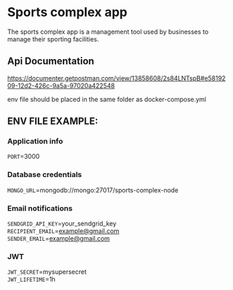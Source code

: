# Sports complex app
The sports complex app is a management tool used by businesses to manage their sporting facilities.

## Api Documentation
https://documenter.getpostman.com/view/13858608/2s84LNTspB#e5819209-12d2-426c-9a5a-97020a422548

env file should be placed in the same folder as docker-compose.yml
## ENV FILE EXAMPLE:

### Application info
```PORT```=3000

### Database credentials
```MONGO_URL```=mongodb://mongo:27017/sports-complex-node

### Email notifications
```SENDGRID_API_KEY```=your_sendgrid_key <br />
```RECIPIENT_EMAIL```=example@gmail.com <br />
```SENDER_EMAIL```=example@gmail.com

### JWT
```JWT_SECRET```=mysupersecret <br />
```JWT_LIFETIME```=1h
